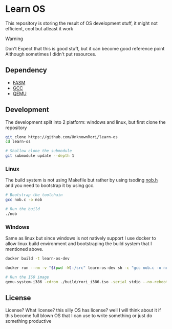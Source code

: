 # Learn OS

This repository is storing the result of OS development stuff, it might not efficient, cool but atleast it work

> [!WARNING]
> Don't Expect that this is good stuff, but it can become good reference point
> Although sometimes I didn't put resources.

## Dependency

- [FASM](https://flatassembler.net/)
- [GCC](https://gcc.gnu.org/)
- [QEMU](https://www.qemu.org/)

## Development

The development split into 2 platform: windows and linux, but first clone the repository

```sh
git clone https://github.com/UnknownRori/learn-os
cd learn-os

# Shallow clone the submodule
git submodule update --depth 1
```

### Linux

The build system is not using Makefile but rather by using tsoding [nob.h](https://github.com/tsoding/nob) and you need to bootstrap it by using gcc.

```sh
# Bootstrap the toolchain
gcc nob.c -o nob

# Run the build
./nob
```

### Windows

Same as linux but since windows is not natively support I use docker to allow linux build environment and bootstraping the build system that I mentioned above.

```sh
docker build -t learn-os-dev

docker run --rm -v "$(pwd -W):/src" learn-os-dev sh -c "gcc nob.c -o nob && ./nob"

# Run the ISO image
qemu-system-i386 -cdrom ./build/rori_i386.iso -serial stdio --no-reboot
```

## License

License? What license? this silly OS has license? well I will think about it if this become full blown OS that I can use to write something or just do something productive
